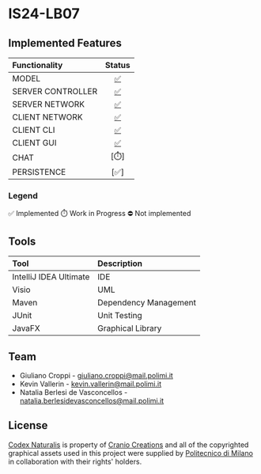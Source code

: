 # IS24-LB07

## Implemented Features

| Functionality  | Status |
| :------------- | :-------------: |
| MODEL  | [:white_check_mark:](https://github.com/nataliaberlesi/ing-sw-24/tree/master/src/main/java/it/polimi/ingsw/Server/Model)  |
| SERVER CONTROLLER  | [:white_check_mark:](https://github.com/nataliaberlesi/ing-sw-24/tree/master/src/main/java/it/polimi/ingsw/Server/Controller)  |
| SERVER NETWORK  | [:white_check_mark:](https://github.com/nataliaberlesi/ing-sw-24/tree/master/src/main/java/it/polimi/ingsw/Server/Network)  |
| CLIENT NETWORK  | [:white_check_mark:](https://github.com/nataliaberlesi/ing-sw-24/tree/master/src/main/java/it/polimi/ingsw/Client/Network)  |
| CLIENT CLI  | [:white_check_mark:](https://github.com/nataliaberlesi/ing-sw-24/tree/master/src/main/java/it/polimi/ingsw/Client/View/CLI)  |
| CLIENT GUI  | [:white_check_mark:](https://github.com/nataliaberlesi/ing-sw-24/tree/master/src/main/java/it/polimi/ingsw/Client/View/GUI)  |
| CHAT  | [⏱️]  |
| PERSISTENCE  | [:white_check_mark:]  |

### Legend

:white_check_mark: Implemented   :stopwatch: Work in Progress   :no_entry: Not implemented

## Tools

| Tool  | Description |
| :------------- | :------------- |
| IntelliJ IDEA Ultimate  | IDE  |
| Visio | UML  |
| Maven | Dependency Management  |
| JUnit  | Unit Testing  |
| JavaFX  | Graphical Library  |

## Team

* Giuliano Croppi - giuliano.croppi@mail.polimi.it
* Kevin Vallerin - kevin.vallerin@mail.polimi.it
* Natalia Berlesi de Vasconcellos - natalia.berlesidevasconcellos@mail.polimi.it

## License

[Codex Naturalis](https://www.craniocreations.it/prodotto/codex-naturalis) is property of [Cranio Creations](https://www.craniocreations.it) and all of the copyrighted graphical assets used in this project were supplied by [Politecnico di Milano](https://www.polimi.it) in collaboration with their rights' holders.
